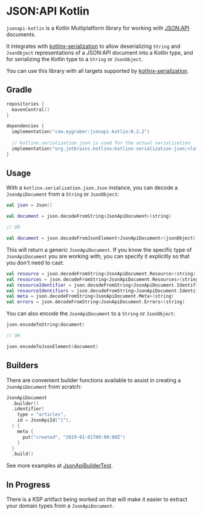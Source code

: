 # JSON:API Kotlin

`jsonapi-kotlin` is a Kotlin Multiplatform library for working with [JSON:API](https://jsonapi.org/) documents.

It integrates with [kotlinx-serialization](https://github.com/Kotlin/kotlinx.serialization) to allow deserializing `String` and `JsonObject` representations of a JSON:API document into a Kotlin type, and for serializing the Kotlin type to a `String` or `JsonObject`.

You can use this library with all targets supported by [kotlinx-serialization](https://github.com/Kotlin/kotlinx.serialization).

## Gradle

```kotlin
repositories {
  mavenCentral()
}

dependencies {
  implementation("com.eygraber:jsonapi-kotlin:0.2.2")
  
  // kotlinx.serialization json is used for the actual serialization
  implementation("org.jetbrains.kotlinx:kotlinx-serialization-json:<latest version>")
}
```

## Usage

With a `kotlinx.serialization.json.Json` instance, you can decode a `JsonApiDocument` from a `String` or `JsonObject`:

```kotlin
val json = Json()

val document = json.decodeFromString<JsonApiDocument>(string)

// OR

val document = json.decodeFromJsonElement<JsonApiDocument>(jsonObject)
```

This will return a generic `JsonApiDocument`. If you know the specific type of `JsonApiDocument` you are working with, you can specify it explicitly so that you don't need to cast:

```kotlin
val resource = json.decodeFromString<JsonApiDocument.Resource>(string)
val resources = json.decodeFromString<JsonApiDocument.Resources>(string)
val resourceIdentifier = json.decodeFromString<JsonApiDocument.Identifier>(string)
val resourceIdentifiers = json.decodeFromString<JsonApiDocument.Identifiers>(string)
val meta = json.decodeFromString<JsonApiDocument.Meta>(string)
val errors = json.decodeFromString<JsonApiDocument.Errors>(string)
```

You can also encode the `JsonApiDocument` to a `String` or `JsonObject`:

```kotlin
json.encodeToString(document)

// OR

json.encodeToJsonElement(document)
```

## Builders

There are convenient builder functions available to assist in creating a `JsonApiDocument` from scratch:

```kotlin
JsonApiDocument
  .builder()
  .identifier(
    type = "articles",
    id = JsonApiId("1"),
  ) {
    meta {
      put("created", "2019-01-01T00:00:00Z")
    }
  }
  .build()
```

See more examples at [JsonApiBuilderTest](./jsonapi/src/commonTest/kotlin/com/eygraber/jsonapi/JsonApiBuilderTest.kt).

## In Progress

There is a KSP artifact being worked on that will make it easier to extract your domain types from a `JsonApiDocument`. 
